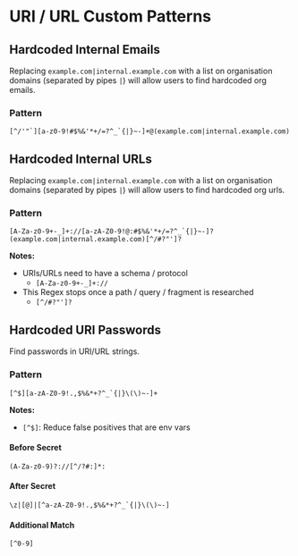# URI / URL Custom Patterns

## Hardcoded Internal Emails

Replacing `example.com|internal.example.com` with a list on organisation domains (separated by pipes `|`) will allow users to find hardcoded org emails.

### Pattern

```
[^/'"`][a-z0-9!#$%&'*+/=?^_`{|}~-]+@(example.com|internal.example.com)
```

## Hardcoded Internal URLs

Replacing `example.com|internal.example.com` with a list on organisation domains (separated by pipes `|`) will allow users to find hardcoded org urls.

### Pattern

```
[A-Za-z0-9+-_]+://[a-zA-Z0-9!@:#$%&'*+/=?^_`{|}~-]?(example.com|internal.example.com)[^/#?"']?
```

**Notes:**

- URIs/URLs need to have a schema / protocol
  - `[A-Za-z0-9+-_]+://`
- This Regex stops once a path / query / fragment is researched
  - `[^/#?"']?`

## Hardcoded URI Passwords

Find passwords in URI/URL strings.

### Pattern

```
[^$][a-zA-Z0-9!.,$%&*+?^_`{|}\(\)~-]+
```

**Notes:**

- `[^$]`: Reduce false positives that are env vars


#### Before Secret

```
(A-Za-z0-9)?://[^/?#:]*:
```

#### After Secret

```
\z|[@]|[^a-zA-Z0-9!.,$%&*+?^_`{|}\(\)~-]
```

#### Additional Match

```
[^0-9]
```

